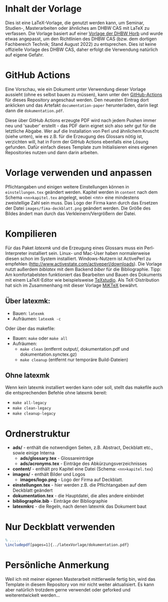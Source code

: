 # Inhalt der Vorlage
Dies ist eine LaTeX-Vorlage, die genutzt werden kann, um Seminar, Studien-, Masterarbeiten oder ähnliches am DHBW CAS mit LaTeX zu verfassen. Die Vorlage basiert auf einer [Vorlage der DHBW Horb](https://github.com/dhbw-horb/latexVorlage) und wurde etwas angepasst, um den Richtlinien des DHBW CAS (bzw. dem dortigen Fachbereich Technik; Stand August 2022) zu entsprechen. Dies ist keine offizielle Vorlage des DHBW CAS, daher erfolgt die Verwendung natürlich auf eigene Gefahr.

# GitHub Actions
Eine Vorschau, wie ein Dokument unter Verwendung dieser Vorlage aussieht (ohne es selbst bauen zu müssen), kann unter den [GitHub-Actions](https://github.com/maxkde/latextemplate-dhbwcas/actions) für dieses Repository angeschaut werden. Den neuesten Eintrag dort anklicken und das Artefakt `documentation-paper` herunterladen, darin liegt dann die `dokumentation.pdf`.

Diese über GitHub Actions erzeugte PDF wird nach jedem Pushen immer neu und 'sauber' erstellt - das PDF darin eignet sich also sehr gut für die letztliche Abgabe. Wer auf die Installation von Perl und ähnlichem Kruscht (siehe unten), wie es z.B. für die Erzeugung des Glossars nötig ist, verzichten will, hat in Form der GitHub Actions ebenfalls eine Lösung gefunden. Dafür einfach dieses Template zum Initialisieren eines eigenen Repositories nutzen und dann darin arbeiten.

# Vorlage verwenden und anpassen
Pflichtangaben und einigen weitere Einstellungen können in `einstellungen.tex` geändert werden. Kapitel werden in `content` nach dem Schema `<nn>kapitel.tex` angelegt, wobei &lt;nn&gt; eine mindestens zweistellige Zahl sein muss. Das Logo der Firma kann durch das Ersetzen der Datei `images/fima-deckblatt.png` geändert werden. Die Größe des Bildes ändert man durch das Verkleinern/Vergrößern der Datei.

# Kompilieren
Für das Paket _latexmk_ und die Erzeugung eines Glossars muss ein Perl-Interpreter installiert sein. Linux- und Mac-User haben normalerweise diesen schon im System installiert. Windows-Nutzern ist ActivePerl zu empfehlen (http://www.activestate.com/activeperl/downloads). Die Vorlage nutzt außerdem _biblatex_ mit dem Backend _biber_ für die Bibliographie. 
Tipp: Am komfortabelsten funktioniert das Bearbeiten und Bauen des Dokuments mit einem LaTeX-Editor wie beispielsweise [TeXstudio](https://www.texstudio.org/). Als TeX-Distribution hat sich im Zusammenhang mit dieser Vorlage [MiKTeX](https://miktex.org/) bewährt.

## Über latexmk:
* Bauen: `latexmk`
* Aufräumen: `latexmk -c`

Oder über das makefile:
* Bauen: `make` oder `make all`
* Aufräumen:
  * `make clean` (entfernt output/, dokumentation.pdf und dokumentation.synctex.gz)
  * `make cleanup` (entfernt nur temporäre Build-Dateien)

## Ohne latexmk
Wenn kein latexmk installiert werden kann oder soll, stellt das makefile auch die entsprechenden Befehle ohne latexmk bereit: 
* `make all-legacy`
* `make clean-legacy`
* `make cleanup-legacy`

# Ordnerstruktur
* **ads/** - enthält die notwendigen Seiten, z.B. Abstract, Deckblatt etc., sowie einige Interna
	* **ads/glossary.tex** - Glossareinträge
	* **ads/acronyms.tex** - Einträge des Abkürzungsverzeichnisses
* **content/** - enthält pro Kapitel eine Datei (Schema: `<nn>kapitel.tex`)
* **images/** - enthält Bilder und Logos
	* **images/logo.png** - Logo der Firma auf Deckblatt.
* **einstellungen.tex** - hier werden z.B. die Pflichtangaben auf dem Deckblatt geändert
* **dokumentation.tex** - die Hauptdatei, die alles andere einbindet
* **bibliographie.bib** - Einträge der Bibliographie
* **latexmkrc** - die Regeln, nach denen latexmk das Dokument baut

# Nur Deckblatt verwenden
```latex
% .....
\includepdf[pages=1]{../latexVorlage/dokumentation.pdf}
```

# Persönliche Anmerkung
Weil ich mit meiner eigenen Masterarbeit mittlerweile fertig bin, wird das Template in diesem Repository von mir nicht weiter aktualisiert. Es kann aber natürlich trotzdem gerne verwendet oder geforked und weiterentwickelt werden...
